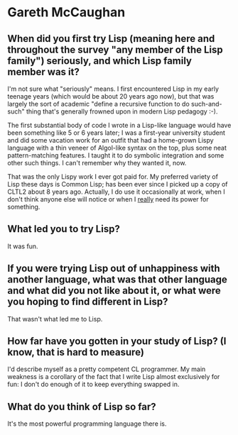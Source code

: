 # Gareth McCaughan

## When did you first try Lisp (meaning here and throughout the survey "any member of the Lisp family") seriously, and which Lisp family member was it?

I'm not sure what "seriously" means. I first encountered Lisp in my
early teenage years (which would be about 20 years ago now), but that
was largely the sort of academic "define a recursive function to do
such-and-such" thing that's generally frowned upon in modern Lisp
pedagogy :-).

The first substantial body of code I wrote in a Lisp-like language
would have been something like 5 or 6 years later; I was a first-year
university student and did some vacation work for an outfit that had a
home-grown Lispy language with a thin veneer of Algol-like syntax on
the top, plus some neat pattern-matching features. I taught it to do
symbolic integration and some other such things. I can't remember why
they wanted it, now.

That was the only Lispy work I ever got paid for. My preferred variety
of Lisp these days is Common Lisp; has been ever since I picked up a
copy of CLTL2 about 8 years ago. Actually, I do use it occasionally at
work, when I don't think anyone else will notice or when I
[really](https://web.archive.org/web/20110924213513/http://wiki.alu.org/really)
need its power for something.

## What led you to try Lisp?

It was fun.

## If you were trying Lisp out of unhappiness with another language, what was that other language and what did you not like about it, or what were you hoping to find different in Lisp?

That wasn't what led me to Lisp.

## How far have you gotten in your study of Lisp? (I know, that is hard to measure)

I'd describe myself as a pretty competent CL programmer. My main
weakness is a corollary of the fact that I write Lisp almost
exclusively for fun: I don't do enough of it to keep everything
swapped in.

## What do you think of Lisp so far?

It's the most powerful programming language there is.
